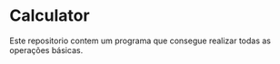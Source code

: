 # Calculator
  Este repositorio contem um programa que consegue realizar todas as operações básicas. 

